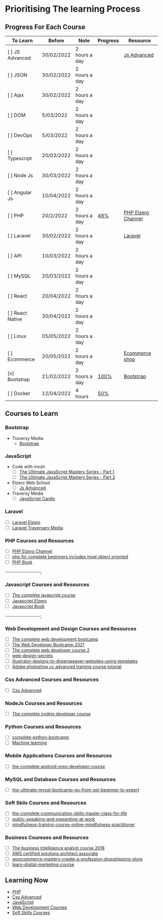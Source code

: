 # Prioritising The learning Process

## Progress For Each Course

To Learn            | Before        | Note          | Progress                              | Resource
--------------------|---------------|---------------|---------------------------------------|-----------------------
 [ ] JS Advanced    | 30/02/2022    | 2 hours a day |                                       | [Js Advanced](#Js-Advanced)
 [ ] JSON           | 30/02/2022    | 2 hours a day |                                       |
 [ ] Ajax           | 30/02/2022    | 2 hours a day |                                       |
 [ ] DOM            | 5/03/2022     | 2 hours a day |                                       |
 [ ] DevOps         | 5/03/2022     | 2 hours a day |                                       |
 [ ] Typescrıpt     | 20/03/2022    | 2 hours a day |                                       |
 [ ] Node Js        | 30/03/2022    | 2 hours a day |                                       |
 [ ] Angular Js     | 10/04/2022    | 2 hours a day |                                       |
 [ ] PHP            | 20/2/2022     | 2 hours a day | [48%](https://progress-bar.dev/48)    | [PHP Elzero Channel](https://www.youtube.com/playlist?list=PLDoPjvoNmBAzH72MTPuAAaYfReraNlQgM)
 [ ] Laravel        | 30/02/2022    | 2 hours a day |                                       | [Laravel](#laravel)
 [ ] API            | 10/03/2022    | 2 hours a day |                                       |
 [ ] MySQL          | 20/03/2022    | 2 hours a day |                                       |
 [ ] React          | 20/04/2022    | 2 hours a day |                                       |
 [ ] React Native   | 30/04/2022    | 2 hours a day |                                       |
 [ ] Linux          | 05/05/2022    | 2 hours a day |                                       |
 [ ] Ecommerce      | 20/05/2022    | 2 hours a day |                                       | [Ecommerce shop](https://www.youtube.com/playlist?list=PLDoPjvoNmBAxdiBh6J62wOzEnvC4CNuFU)
 [x] Bootstrap      | 21/02/2022    | 2 hours a day | [100%](https://progress-bar.dev/100)  | [Bootstrap](#Bootstrap)
 [ ] Docker         | 12/04/2022    | 4 hours       | [50%](https://progress-bar.dev/50)    |

## Courses to Learn

### Bootstrap

- Traversy Media
  - [Bootstrap](https://www.youtube.com/watch?v=-qfEOE4vtxE&list=PL9iafC9CtZ4KTDSW6RK4K3ELkBUvurOEo&index=12&t=2s)
  
### JavaScript

- Code with mosh
  - [ ] [The Ultimate JavaScript Mastery Series - Part 1](https://codewithmosh.com/courses/enrolled/324741)
  - [ ] [The Ultimate JavaScript Mastery Series - Part 2](https://codewithmosh.com/courses/enrolled/310571)
- Elzero Web School
  - [ ] [Js Advanced](https://www.youtube.com/playlist?list=PLDoPjvoNmBAz7_BgzvNcOaE-m_SnE4jiT)
- Traversy Media
  - [ ] [JavaScript Cardio](https://www.youtube.com/watch?v=M2bJBuaOeOQ)

### Laravel

- [ ] [Laravel Elzero](https://www.youtube.com/watch?v=bXjRQM_VK_I&list=PLDoPjvoNmBAy_mAhY0x8cHf8oSGPKsEKP)
- [ ] [Laravel Traversary Media](https://www.youtube.com/watch?v=MFh0Fd7BsjE)

### PHP Courses and Resources

- [ ] [PHP Elzero Channel](https://www.youtube.com/playlist?list=PLDoPjvoNmBAzH72MTPuAAaYfReraNlQgM)
- [ ] [php for complete beginners includes msql object oriented](https://www.udemy.com/course/php-for-complete-beginners-includes-msql-object-oriented)
- [ ] [PHP Book](https://github.com/AsemDevs/success/blob/8ea1f97ba2c822c0a127aacdd3f249ceebdb2d7d/Programming/Programming%20Books/PHPNotesForProfessionals.pdf)

------------------;

### Javascript Courses and Resources

- [ ] [The complete javascript course](https://www.udemy.com/course/the-complete-javascript-course)
- [ ] [Javascript Elzero](https://www.youtube.com/playlist?list=PLDoPjvoNmBAz7_BgzvNcOaE-m_SnE4jiT)
- [ ] [Javascript Book](https://github.com/AsemDevs/success/blob/e74e482c5f52fdd9e5ee49d40c74290b30e0e42e/Programming/Programming%20Books/JavaScriptNotesForProfessionals.pdf)

------------------;

### Web Development and Design Courses and Resources

- [ ] [The complete web development bootcamp](https://www.udemy.com/course/the-complete-web-development-bootcamp)
- [ ] [The Web Developer Bootcamp 2021](https://www.udemy.com/course/the-web-developer-bootcamp)
- [ ] [The complete web developer course 2](https://www.udemy.com/course/the-complete-web-developer-course-2)
- [ ] [web-design-secrets](https://www.udemy.com/course/web-design-secrets)
- [ ] [illustrator-designs-to-dreamweaver-websites-using-templates](https://www.udemy.com/course/illustrator-designs-to-dreamweaver-websites-using-templates)
- [ ] [Adobe photoshop cc advanced training course tutorial](https://www.udemy.com/course/adobe-photoshop-cc-advanced-training-course-tutorial)

### Css Advanced Courses and Resources

- [ ] [Css Advanced](https://www.udemy.com/course/advanced-css-and-sass)

### NodeJs Courses and Resources

- [ ] [The complete nodejs developer course](https://www.udemy.com/course/the-complete-nodejs-developer-course-2)

### Python Courses and Resources

- [ ] [complete-python-bootcamp](https://www.udemy.com/course/complete-python-bootcamp)
- [ ] [Machine learning](https://www.udemy.com/course/machinelearning)

### Mobile Applications Courses and Resources

- [ ] [the-complete-android-oreo-developer-course](https://www.udemy.com/course/the-complete-android-oreo-developer-course)

### MySQL and Database Courses and Resources

- [ ] [the-ultimate-mysql-bootcamp-go-from-sql-beginner-to-expert](https://www.udemy.com/course/the-ultimate-mysql-bootcamp-go-from-sql-beginner-to-expert)

### Soft Skils Courses and Resources

- [ ] [the-complete-communication-skills-master-class-for-life](https://www.udemy.com/course/the-complete-communication-skills-master-class-for-life)
- [ ] [public-speaking-and-presenting-at-work](https://www.udemy.com/course/public-speaking-and-presenting-at-work)
- [ ] [mindfulness-training-course-online-mindfulness-practitioner](https://www.udemy.com/course/mindfulness-training-course-online-mindfulness-practitioner)

### Business Coureses and Resources

- [ ] [The business intelligence analyst course 2018](https://www.udemy.com/course/the-business-intelligence-analyst-course-2018)
- [ ] [AWS certified solutions architect associate](https://www.udemy.com/course/aws-certified-solutions-architect-associate)
- [ ] [woocommerce-mastery-create-a-profession-dropshipping-store](https://www.udemy.com/course/woocommerce-mastery-create-a-profession-dropshipping-store)
- [ ] [learn-digital-marketing-course](https://www.udemy.com/course/learn-digital-marketing-course)

## Learning Now

- [PHP](#PHP-Courses-and-Resources)
- [Css Advanced](#Css-Advanced-Courses-and-Resources)
- [JavaScript](#Javascript-Courses-and-Resources)
- [Web Development Courses](#Web-Development-and-Design-Courses-and-Resources)
- [Soft Skills Courses](#Soft-Skils-Courses-and-Resources)
